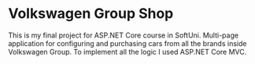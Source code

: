 Volkswagen Group Shop
=====================
This is my final project for ASP.NET Core course in SoftUni. Multi-page application for configuring and purchasing cars from all the brands inside Volkswagen Group. To implement all the logic I used ASP.NET Core MVC.